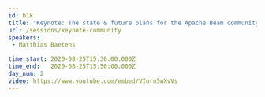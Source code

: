 ```yaml
---
id: b1k
title: "Keynote: The state & future plans for the Apache Beam community in a remote world"
url: /sessions/keynote-community
speakers:
 - Matthias Baetens

time_start: 2020-08-25T15:30:00.000Z
time_end:   2020-08-25T15:50:00.000Z
day_num: 2
video: https://www.youtube.com/embed/VIorn5wXvVs
---
```


